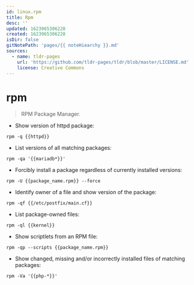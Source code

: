 ```yaml
---
id: linux.rpm
title: Rpm
desc: ''
updated: 1623965306228
created: 1623965306228
isDir: false
gitNotePath: 'pages/{{ noteHiearchy }}.md'
sources:
  - name: tldr-pages
    url: 'https://github.com/tldr-pages/tldr/blob/master/LICENSE.md'
    license: Creative Commons
---
```

# rpm

> RPM Package Manager.

- Show version of httpd package:

`rpm -q {{httpd}}`

- List versions of all matching packages:

`rpm -qa '{{mariadb*}}'`

- Forcibly install a package regardless of currently installed versions:

`rpm -U {{package_name.rpm}} --force`

- Identify owner of a file and show version of the package:

`rpm -qf {{/etc/postfix/main.cf}}`

- List package-owned files:

`rpm -ql {{kernel}}`

- Show scriptlets from an RPM file:

`rpm -qp --scripts {{package_name.rpm}}`

- Show changed, missing and/or incorrectly installed files of matching packages:

`rpm -Va '{{php-*}}'`

